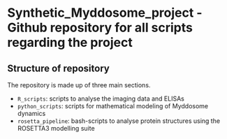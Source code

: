 # Synthetic_Myddosome_project - Github repository for all scripts regarding the project
## Structure of repository

The repository is made up of three main sections. 
- ```R_scripts```: scripts to analyse the imaging data and ELISAs
- ```python_scripts```: scripts for mathematical modeling of Myddosome dynamics
- ```rosetta_pipeline```: bash-scripts to analyse protein structures using the ROSETTA3 modelling suite
